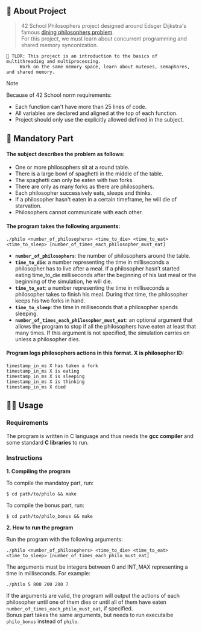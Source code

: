 ## 📜 About Project

> 42 School Philosophers project designed around Edsger Dijkstra's famous [dining philosophers problem](https://en.wikipedia.org/wiki/Dining_philosophers_problem). \
> For this project, we must learn about concurrent programming and shared memory synconization.



	🚀 TLDR: This project is an introduction to the basics of multithreading and multiprocessing.
    	 Work on the same memory space, learn about mutexes, semaphores, and shared memory.

> [!NOTE]  
> Because of 42 School norm requirements:
> * Each function can't have more than 25 lines of code.
> * All variables are declared and aligned at the top of each function.
> * Project should only use the explicitly allowed defined in the subject.

## 🔷 Mandatory Part

#### The subject describes the problem as follows:

* One or more philosophers sit at a round table.
* There is a large bowl of spaghetti in the middle of the table.
* The spaghetti can only be eaten with two forks.
* There are only as many forks as there are philosophers.
* Each philosopher successively eats, sleeps and thinks.
* If a philosopher hasn't eaten in a certain timeframe, he will die of starvation.
* Philosophers cannot communicate with each other.

#### The program takes the following arguments:

`./philo <number_of_philosophers> <time_to_die> <time_to_eat> <time_to_sleep>
[number_of_times_each_philosopher_must_eat]`

* **```number_of_philosophers```**: the number of philosophers around the table.
* **```time_to_die```**: a number representing the time in milliseconds a philosopher has to live after a meal. If a philosopher hasn’t started eating time_to_die milliseconds after the beginning of his last meal or the beginning of the simulation, he will die.
* **```time_to_eat```**: a number representing the time in milliseconds a philosopher takes to finish his meal. During that time, the philosopher keeps his two forks in hand.
* **```time_to_sleep```**: the time in milliseconds that a philosopher spends sleeping.
* **```number_of_times_each_philosopher_must_eat```**: an optional argument that allows the program to stop if all the philosophers have eaten at least that many times. If this argument is not specified, the simulation carries on unless a philosopher dies.

#### Program logs philosophers actions in this format. X is philosopher ID:

```
timestamp_in_ms X has taken a fork
timestamp_in_ms X is eating
timestamp_in_ms X is sleeping
timestamp_in_ms X is thinking
timestamp_in_ms X died
```



## 👨‍💻 Usage
### Requirements

The program is written in C language and thus needs the **gcc compiler** and some standard **C libraries** to run.

### Instructions

**1. Compiling the program**

To compile the mandatoy part, run:

```shell
$ cd path/to/philo && make
```

To compile the bonus part, run:

```shell
$ cd path/to/philo_bonus && make
```

**2. How to run the program**

Run the program with the following arguments:
```shell
./philo <number_of_philosophers> <time_to_die> <time_to_eat> <time_to_sleep> [number_of_times_each_philo_must_eat]
```

The arguments must be integers between 0 and INT_MAX representing a time in milliseconds. For example:

```shell
./philo 5 800 200 200 7
```

If the arguments are valid, the program will output the actions of each philosopher until one of them dies or until all of them have eaten `number_of_times_each_philo_must_eat`, if specified. \
Bonus part takes the same arguments, but needs to run executalbe `philo_bonus` instead of `philo`.
